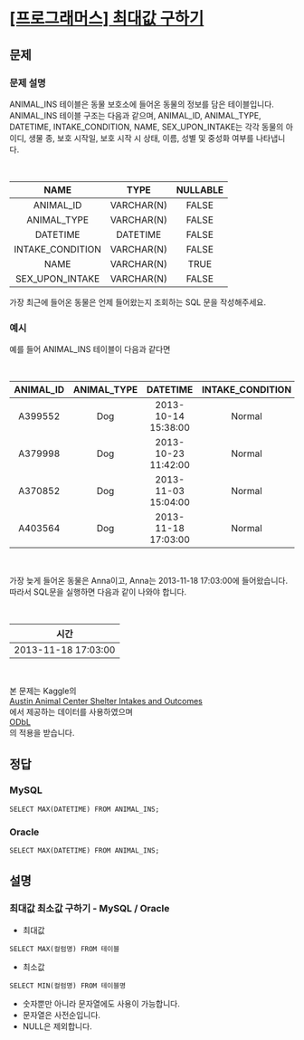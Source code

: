# [\[프로그래머스\] 최대값 구하기](https://programmers.co.kr/learn/courses/30/lessons/59415?language=mysql)

## 문제

### 문제 설명

ANIMAL\_INS 테이블은 동물 보호소에 들어온 동물의 정보를 담은 테이블입니다.  
ANIMAL\_INS 테이블 구조는 다음과 같으며, ANIMAL\_ID, ANIMAL\_TYPE, DATETIME, INTAKE\_CONDITION, NAME, SEX\_UPON\_INTAKE는 각각 동물의 아이디, 생물 종, 보호 시작일, 보호 시작 시 상태, 이름, 성별 및 중성화 여부를 나타냅니다.

<br/>

| NAME | TYPE | NULLABLE |
| :-: | :-: | :-: |
| ANIMAL\_ID | VARCHAR(N) | FALSE |
| ANIMAL\_TYPE | VARCHAR(N) | FALSE |
| DATETIME | DATETIME | FALSE |
| INTAKE\_CONDITION | VARCHAR(N) | FALSE |
| NAME | VARCHAR(N) | TRUE |
| SEX\_UPON\_INTAKE | VARCHAR(N) | FALSE |

가장 최근에 들어온 동물은 언제 들어왔는지 조회하는 SQL 문을 작성해주세요.

### 예시

예를 들어 ANIMAL\_INS 테이블이 다음과 같다면

<br/>

| ANIMAL\_ID | ANIMAL\_TYPE | DATETIME | INTAKE\_CONDITION | NAME | SEX\_UPON\_INTAKE |
| :-: | :-: | :-: | :-: | :-: | :-: |
| A399552 | Dog | 2013-10-14 15:38:00 | Normal | Jack | Neutered Male |
| A379998 | Dog | 2013-10-23 11:42:00 | Normal | Disciple | Intact Male |
| A370852 | Dog | 2013-11-03 15:04:00 | Normal | Katie | Spayed Female |
| A403564 | Dog | 2013-11-18 17:03:00 | Normal | Anna | Spayed Female |

<br/>

가장 늦게 들어온 동물은 Anna이고, Anna는 2013-11-18 17:03:00에 들어왔습니다. 따라서 SQL문을 실행하면 다음과 같이 나와야 합니다.

<br/>

| 시간 |
| :-: |
| 2013-11-18 17:03:00 |

<br/>

본 문제는 Kaggle의  
[Austin Animal Center Shelter Intakes and Outcomes](https://www.kaggle.com/aaronschlegel/austin-animal-center-shelter-intakes-and-outcomes)  
에서 제공하는 데이터를 사용하였으며  
[ODbL](https://opendatacommons.org/licenses/odbl/1.0/)  
의 적용을 받습니다.

## 정답

### MySQL

```
SELECT MAX(DATETIME) FROM ANIMAL_INS;
```

### Oracle

```
SELECT MAX(DATETIME) FROM ANIMAL_INS;
```

## 설명

### 최대값 최소값 구하기 - MySQL / Oracle

-   최대값

```
SELECT MAX(컬럼명) FROM 테이블
```

-   최소값

```
SELECT MIN(컬럼명) FROM 테이블명
```

-   숫자뿐만 아니라 문자열에도 사용이 가능합니다.
-   문자열은 사전순입니다.
-   NULL은 제외합니다.